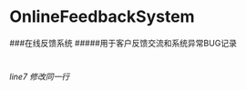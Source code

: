 # OnlineFeedbackSystem
###在线反馈系统
#####用于客户反馈交流和系统异常BUG记录
#
#
#
###### line7 修改同一行
#
#
#
#
#
#
#
#
#
#